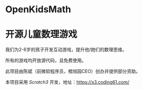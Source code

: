 # OpenKidsMath
# 开源儿童数理游戏

我们为2-6岁的孩子开发互动游戏，提升他/她们的数理思维。

所有的游戏均开放源代码，且免费使用。

此项目由陈斌（前微软程序员，橙旭园CEO）创办并提供部分资助。

本项目采用 <i>Scratch3</i> 开发，地址：https://s3.coding61.com/
